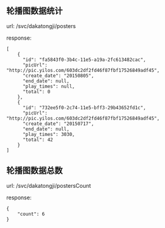 ## 轮播图数据统计

url: /svc/dakatongji/posters
    
response:

	[
        {
          "id": "fa5843f0-3b4c-11e5-a19a-2fc613482cac",
          "picUrl": "http://pic.yilos.com/603dc2df2fd46f87fbf17526849adf45",
          "create_date": "20150805",
          "end_date": null,
          "play_times": null,
          "total": 0
        },
        {
          "id": "732ee5f0-2c74-11e5-bff3-29b43652fd1c",
          "picUrl": "http://pic.yilos.com/603dc2df2fd46f87fbf17526849adf45",
          "create_date": "20150717",
          "end_date": null,
          "play_times": 3030,
          "total": 42
        }
    ]
    
## 轮播图数据总数

url: /svc/dakatongji/postersCount
    
response:

	{
        "count": 6
    }